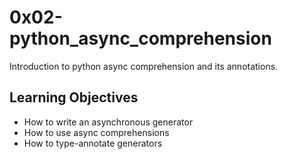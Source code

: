 # 0x02-python_async_comprehension

Introduction to python async comprehension and
its annotations.

## Learning Objectives
- How to write an asynchronous generator
- How to use async comprehensions
- How to type-annotate generators
